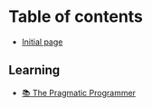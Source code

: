 # Table of contents

* [Initial page](README.md)

## Learning

* [📚 The Pragmatic Programmer](learning/the-pragmatic-programmer.md)

